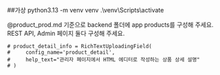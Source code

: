 ##가상
python3.13 -m venv venv
.\venv\Scripts\activate


@product_prod.md  기준으로 backend 폴더에 app products를 구성해 주세요.  REST API, Admin 페이지 둘다 구성해 주세요.  

    # product_detail_info = RichTextUploadingField(
    #     config_name='product_detail',
    #     help_text="관리자 페이지에서 HTML 에디터로 작성하는 상품 상세 설명"
    # )